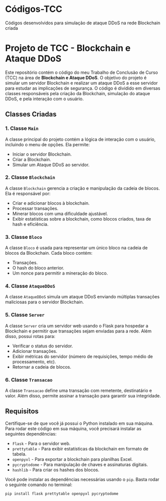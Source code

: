 # Códigos-TCC
Códigos desenvolvidos para simulação de ataque DDoS na rede Blockchain criada

# Projeto de TCC - Blockchain e Ataque DDoS

Este repositório contém o código do meu Trabalho de Conclusão de Curso (TCC) na área de **Blockchain e Ataque DDoS**. O objetivo do projeto é simular um servidor Blockchain e realizar um ataque DDoS a esse servidor para estudar as implicações de segurança. O código é dividido em diversas classes responsáveis pela criação da Blockchain, simulação do ataque DDoS, e pela interação com o usuário.

## Classes Criadas

### 1. **Classe `Main`**
   A classe principal do projeto contém a lógica de interação com o usuário, incluindo o menu de opções. Ela permite:
   - Iniciar o servidor Blockchain.
   - Criar a Blockchain.
   - Simular um Ataque DDoS ao servidor.

### 2. **Classe `Blockchain`**
   A classe `Blockchain` gerencia a criação e manipulação da cadeia de blocos. Ela é responsável por:
   - Criar e adicionar blocos à blockchain.
   - Processar transações.
   - Minerar blocos com uma dificuldade ajustável.
   - Exibir estatísticas sobre a blockchain, como blocos criados, taxa de hash e eficiência.

### 3. **Classe `Bloco`**
   A classe `Bloco` é usada para representar um único bloco na cadeia de blocos da Blockchain. Cada bloco contém:
   - Transações.
   - O hash do bloco anterior.
   - Um nonce para permitir a mineração do bloco.

### 4. **Classe `AtaqueDDoS`**
   A classe `AtaqueDDoS` simula um ataque DDoS enviando múltiplas transações maliciosas para o servidor Blockchain.

### 5. **Classe `Server`**
   A classe `Server` cria um servidor web usando o Flask para hospedar a Blockchain e permitir que transações sejam enviadas para a rede. Além disso, possui rotas para:
   - Verificar o status do servidor.
   - Adicionar transações.
   - Exibir métricas do servidor (número de requisições, tempo médio de processamento, etc).
   - Retornar a cadeia de blocos.

### 6. **Classe `Transacao`**
   A classe `Transacao` define uma transação com remetente, destinatário e valor. Além disso, permite assinar a transação para garantir sua integridade.

## Requisitos

Certifique-se de que você já possui o Python instalado em sua máquina.
Para rodar este código em sua máquina, você precisará instalar as seguintes dependências:

- `Flask` - Para o servidor web.
- `prettytable` - Para exibir estatísticas da blockchain em formato de tabela.
- `openpyxl` - Para exportar a blockchain para planilhas Excel.
- `pycryptodome` - Para manipulação de chaves e assinaturas digitais.
- `hashlib` - Para criar os hashes dos blocos.
  
Você pode instalar as dependências necessárias usando o `pip`. Basta rodar o seguinte comando no terminal:

```bash
pip install flask prettytable openpyxl pycryptodome
